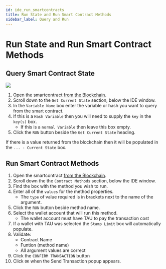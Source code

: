 ```yaml
---
id: ide_run_smartcontracts
title: Run State and Run Smart Contract Methods
sidebar_label: Query and Run
---
```


# Run State and Run Smart Contract Methods

## Query Smart Contract State
![](/img/wallet/gif/1.0.0_ide_query_state.gif)
1. Open the smartcontract <u>[from the Blockchain](/ide_create_smartcontracts#open-existing-contract-from-blockchain)</u>.
2. Scroll down to the `Get Current State` section, below the IDE window.
3. In the `Variable Name` box enter the variable or hash you want to query from the smart contract.
4. If this is a `Hash Variable` then you will need to supply the `key` in the `key(s)` box. 
    - If this is a `normal Variable` then leave this box empty.
5. Click the `RUN` button beside the `Get Current State` heading.

If there is a value returned from the blockchain then it will be populated in the `... - Current State` box.

## Run Smart Contract Methods
1. Open the smartcontract <u>[from the Blockchain](/ide_create_smartcontracts#open-existing-contract-from-blockchain)</u>.
2. Scroll down the the `Contract Methods` section, below the IDE window.
3. Find the box with the method you wish to run.
4. Enter all of the `values` for the method properties.
    - The `type` of value required is in brackets next to the name of the argument.
5. Click the `RUN` button beside method name.
6. Select the wallet account that will run this method.
    - The wallet account must have TAU to pay the transaction cost
7. If a wallet with TAU was selected the `Stamp Limit` box will automatically populate.
8. Validate:
    - Contract Name
    - Funtion (method name)
    - All argument values are correct
9. Click the `CONFIRM TRANSACTION` button
10. Click `OK` when the Send Transaction popup appears.